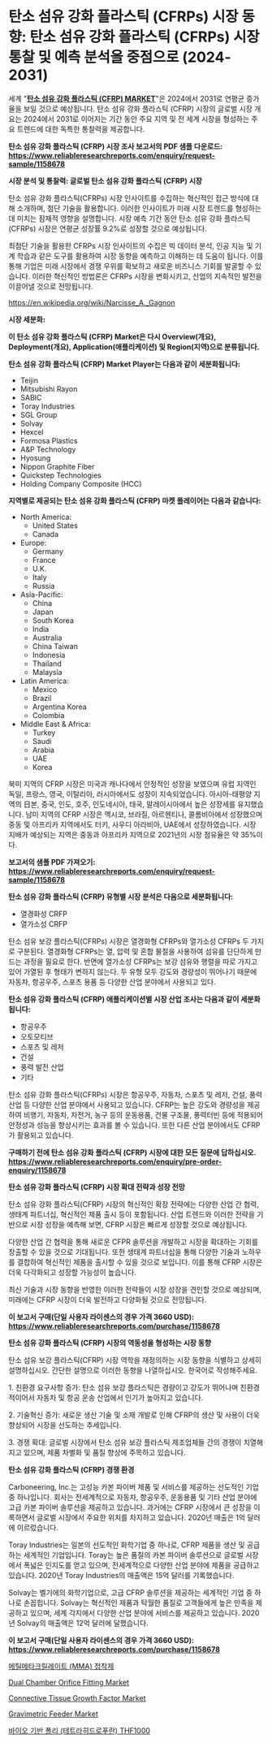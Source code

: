 <p><h1>탄소 섬유 강화 플라스틱 (CFRPs) 시장 동향: 탄소 섬유 강화 플라스틱 (CFRPs) 시장 통찰 및 예측 분석을 중점으로 (2024-2031)</h1></p><p>세계 "<strong><a href="https://www.reliableresearchreports.com/global-carbon-fiber-reinforced-plastics-market-in-global-r1158678">탄소 섬유 강화 플라스틱 (CFRP) MARKET</a></strong>"은 2024에서 2031로 연평균 증가율을 보일 것으로 예상됩니다. 탄소 섬유 강화 플라스틱 (CFRP) 시장의 글로벌 시장 개요는 2024에서 2031로 이어지는 기간 동안 주요 지역 및 전 세계 시장을 형성하는 주요 트렌드에 대한 독특한 통찰력을 제공합니다.</p>
<p><strong>탄소 섬유 강화 플라스틱 (CFRP) 시장 조사 보고서의 PDF 샘플 다운로드: <a href="https://www.reliableresearchreports.com/enquiry/request-sample/1158678">https://www.reliableresearchreports.com/enquiry/request-sample/1158678</a></strong></p>
<p><strong>시장 분석 및 통찰력: 글로벌 탄소 섬유 강화 플라스틱 (CFRP) 시장</strong></p>
<p><p>탄소 섬유 강화 플라스틱(CFRPs) 시장 인사이트를 수집하는 혁신적인 접근 방식에 대해 소개하며, 첨단 기술을 활용합니다. 이러한 인사이트가 미래 시장 트렌드를 형성하는 데 미치는 잠재적 영향을 설명합니다. 시장 예측 기간 동안 탄소 섬유 강화 플라스틱(CFRPs) 시장은 연평균 성장률 9.2%로 성장할 것으로 예상됩니다.</p><p>최첨단 기술을 활용한 CFRPs 시장 인사이트의 수집은 빅 데이터 분석, 인공 지능 및 기계 학습과 같은 도구를 활용하여 시장 동향을 예측하고 이해하는 데 도움이 됩니다. 이를 통해 기업은 미래 시장에서 경쟁 우위를 확보하고 새로운 비즈니스 기회를 발굴할 수 있습니다. 이러한 혁신적인 방법론은 CFRPs 시장을 변화시키고, 산업의 지속적인 발전을 이끌어낼 것으로 전망됩니다.</p></p>
<p><a href="%7CAUTHORITHY_DOMAIN_URL%7C">https://en.wikipedia.org/wiki/Narcisse_A._Gagnon</a></p>
<p><strong>시장 세분화:</strong></p>
<p><strong>이 탄소 섬유 강화 플라스틱 (CFRP) Market은 다시 Overview(개요), Deployment(개요), Application(애플리케이션) 및 Region(지역)으로 분류됩니다.</strong></p>
<p><strong>탄소 섬유 강화 플라스틱 (CFRP) Market Player는 다음과 같이 세분화됩니다:</strong></p>
<p><ul><li>Teijin</li><li>Mitsubishi Rayon</li><li>SABIC</li><li>Toray Industries</li><li>SGL Group</li><li>Solvay</li><li>Hexcel</li><li>Formosa Plastics</li><li>A&P Technology</li><li>Hyosung</li><li>Nippon Graphite Fiber</li><li>Quickstep Technologies</li><li>Holding Company Composite (HCC)</li></ul></p>
<p><strong>지역별로 제공되는 탄소 섬유 강화 플라스틱 (CFRP) 마켓 플레이어는 다음과 같습니다:</strong></p>
<p><ul>
    <li>
        North America:
        <ul>
            <li>United States</li>
            <li>Canada</li>
        </ul>
    </li>
    <li>
        Europe:
        <ul>
            <li>Germany</li>
            <li>France</li>
            <li>U.K.</li>
            <li>Italy</li>
            <li>Russia</li>
        </ul>
    </li>
    <li>
        Asia-Pacific:
        <ul>
            <li>China</li>
            <li>Japan</li>
            <li>South Korea</li>
            <li>India</li>
            <li>Australia</li>
            <li>China Taiwan</li>
            <li>Indonesia</li>
            <li>Thailand</li>
            <li>Malaysia</li>
        </ul>
    </li>
    <li>
        Latin America:
        <ul>
            <li>Mexico</li>
            <li>Brazil</li>
            <li>Argentina Korea</li>
            <li>Colombia</li>
        </ul>
    </li>
    <li>
        Middle East & Africa:
        <ul>
            <li>Turkey</li>
            <li>Saudi</li>
            <li>Arabia</li>
            <li>UAE</li>
            <li>Korea</li>
        </ul>
    </li>
    </ul></p>
<p><p>북미 지역의 CFRP 시장은 미국과 캐나다에서 안정적인 성장을 보였으며 유럽 지역인 독일, 프랑스, 영국, 이탈리아, 러시아에서도 성장이 지속되었습니다. 아시아-태평양 지역의 日본, 중국, 인도, 호주, 인도네시아, 태국, 말레이시아에서 높은 성장세를 유지했습니다. 남미 지역의 CFRP 시장은 멕시코, 브라질, 아르헨티나, 콜롬비아에서 성장했으며 중동 및 아프리카 지역에서도 터키, 사우디 아라비아, UAE에서 성장하였습니다. 시장 지배가 예상되는 지역은 중동과 아프리카 지역으로 2021년의 시장 점유율은 약 35%이다.</p></p>
<p><strong>보고서의 샘플 PDF 가져오기: <a href="https://www.reliableresearchreports.com/enquiry/request-sample/1158678">https://www.reliableresearchreports.com/enquiry/request-sample/1158678</a></strong></p>
<p><strong>탄소 섬유 강화 플라스틱 (CFRP) 유형별 시장 분석은 다음으로 세분화됩니다:</strong></p>
<p><ul><li>열경화성 CRFP</li><li>열가소성 CRFP</li></ul></p>
<p><p>탄소 섬유 보강 플라스틱(CFRPs) 시장은 열경화형 CFRPs와 열가소성 CFRPs 두 가지로 구분된다. 열경화형 CFRPs는 열, 압력 및 혼합 물질을 사용하여 섬유를 단단하게 만드는 과정을 필요로 한다. 반면에 열가소성 CFRPs는 보강 섬유와 행렬을 따로 가지고 있어 가열된 후 형태가 변하지 않는다. 두 유형 모두 강도와 경량성이 뛰어나기 때문에 자동차, 항공우주, 스포츠 용품 등 다양한 산업 분야에서 사용되고 있다.</p></p>
<p><strong>탄소 섬유 강화 플라스틱 (CFRP) 애플리케이션별 시장 산업 조사는 다음과 같이 세분화됩니다:</strong></p>
<p><ul><li>항공우주</li><li>오토모티브</li><li>스포츠 및 레저</li><li>건설</li><li>풍력 발전 산업</li><li>기타</li></ul></p>
<p><p>탄소 섬유 강화 플라스틱(CFRPs) 시장은 항공우주, 자동차, 스포츠 및 레저, 건설, 풍력 산업 등 다양한 산업 분야에서 사용되고 있습니다. CFRP는 높은 강도와 경량성을 제공하여 비행기, 자동차, 자전거, 농구 등의 운동용품, 건물 구조물, 풍력터빈 등에 적용되어 안정성과 성능을 향상시키는 효과를 볼 수 있습니다. 또한 다른 산업 분야에서도 CFRP가 활용되고 있습니다.</p></p>
<p><strong>구매하기 전에 탄소 섬유 강화 플라스틱 (CFRP) 시장에 대한 모든 질문에 답하십시오. <a href="https://www.reliableresearchreports.com/enquiry/pre-order-enquiry/1158678">https://www.reliableresearchreports.com/enquiry/pre-order-enquiry/1158678</a></strong></p>
<p><strong>탄소 섬유 강화 플라스틱 (CFRP) 시장 확대 전략과 성장 전망</strong></p>
<p><p>탄소 섬유 강화 플라스틱(CFRP) 시장의 혁신적인 확장 전략에는 다양한 산업 간 협력, 생태계 파트너십, 혁신적인 제품 출시 등이 포함됩니다. 산업 트렌드와 이러한 전략을 기반으로 시장 성장을 예측해 보면, CFRP 시장은 빠르게 성장할 것으로 예상됩니다.</p><p>다양한 산업 간 협력을 통해 새로운 CFPR 솔루션을 개발하고 시장을 확대하는 기회를 창출할 수 있을 것으로 기대됩니다. 또한 생태계 파트너십을 통해 다양한 기술과 노하우를 결합하여 혁신적인 제품을 출시할 수 있을 것으로 보입니다. 이를 통해 CFRP 시장은 더욱 다각화되고 성장할 가능성이 높습니다.</p><p>최신 기술과 시장 동향을 반영한 이러한 전략들이 시장 성장을 견인할 것으로 예상되며, 미래에는 CFRP 시장이 더욱 발전하고 다양화될 것으로 전망됩니다.</p></p>
<p><strong>이 보고서 구매(단일 사용자 라이센스의 경우 가격 3660 USD): <a href="https://www.reliableresearchreports.com/purchase/1158678">https://www.reliableresearchreports.com/purchase/1158678</a></strong></p>
<p><strong>탄소 섬유 강화 플라스틱 (CFRP) 시장의 역동성을 형성하는 시장 동향</strong></p>
<p><p>탄소 섬유 보강 플라스틱(CFRP) 시장 역학을 재정의하는 시장 동향을 식별하고 상세히 설명하십시오. 간단한 설명으로 이러한 동향을 나열하십시오. 한국어로 작성해주세요.</p><p>1. 친환경 요구사항 증가: 탄소 섬유 보강 플라스틱은 경량이고 강도가 뛰어나며 친환경적이어서 자동차 및 항공 운송 산업에서 인기가 높아지고 있습니다.</p><p>2. 기술혁신 증가: 새로운 생산 기술 및 소재 개발로 인해 CFRP의 생산 및 사용이 더욱 향상되어 시장을 선도하는 추세입니다.</p><p>3. 경쟁 확대: 글로벌 시장에서 탄소 섬유 보강 플라스틱 제조업체들 간의 경쟁이 치열해지고 있으며, 제품 차별화 및 품질 향상에 주목하고 있습니다.</p></p>
<p><strong>탄소 섬유 강화 플라스틱 (CFRP) 경쟁 환경</strong></p>
<p><p>Carboneering, Inc.는 고성능 카본 파이버 제품 및 서비스를 제공하는 선도적인 기업 중 하나입니다. 회사는 전세계적으로 자동차, 항공우주, 운동용품 및 기타 산업 분야에 고급 카본 파이버 솔루션을 제공하고 있습니다. 과거에는 CFRP 시장에서 큰 성장을 이룩하면서 글로벌 시장에서 주요한 위치를 차지하고 있습니다. 2020년 매출은 1억 달러에 이르렀습니다.</p><p>Toray Industries는 일본의 선도적인 화학기업 중 하나로, CFRP 제품을 생산 및 공급하는 세계적인 기업입니다. Toray는 높은 품질의 카본 파이버 솔루션으로 글로벌 시장에서 폭넓은 인지도를 얻고 있으며, 전세계적으로 다양한 산업 분야에 제품을 공급하고 있습니다. 2020년 Toray Industries의 매출액은 15억 달러를 기록했습니다.</p><p>Solvay는 벨기에의 화학기업으로, 고급 CFRP 솔루션을 제공하는 세계적인 기업 중 하나로 손꼽힙니다. Solvay는 혁신적인 제품과 탁월한 품질로 고객들에게 높은 만족을 제공하고 있으며, 세계 각지에서 다양한 산업 분야에 서비스를 제공하고 있습니다. 2020년 Solvay의 매출액은 12억 달러에 달했습니다.</p></p>
<p><strong>이 보고서 구매(단일 사용자 라이센스의 경우 가격 3660 USD): <a href="https://www.reliableresearchreports.com/purchase/1158678">https://www.reliableresearchreports.com/purchase/1158678</a></strong></p>
<p><p><a href="https://github.com/Nicolasrown5/Market-Research-Report-List-2/blob/main/189150784935.md">메틸메타크릴레이트 (MMA) 접착제</a></p><p><a href="https://medium.com/@sally.slat78543/dual-chamber-orifice-fitting-market-a-global-and-regional-analysis-focus-on-end-user-product-ddccf84da5b6">Dual Chamber Orifice Fitting Market</a></p><p><a href="https://github.com/velmabcooper52024/Market-Research-Report-List-1/blob/main/connective-tissue-growth-factor-market.md">Connective Tissue Growth Factor Market</a></p><p><a href="https://medium.com/@veroniceroa846/analyzing-gravimetric-feeder-market-dynamics-and-growth-drivers-and-forecasted-for-period-from-2024-1fe6d790fa18">Gravimetric Feeder Market</a></p><p><a href="https://github.com/shampaakter36/Market-Research-Report-List-2/blob/main/530279984936.md">바이오 기반 폴리 (테트라히드로푸란) THF1000</a></p></p>